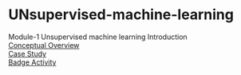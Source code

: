 # UNsupervised-machine-learning  
Module-1 Unsupervised machine learning Introduction  
[Conceptual Overview](https://laserkt.quarto.pub/mod_1_conceptual_slides/#/title-slide)  
[Case Study](https://laserkt.quarto.pub/unsupervised-learning-activity---student-performance-with-assistments/)  
[Badge Activity](https://laserkt.quarto.pub/module-1-badge-discovering-patterns-without-labels/)  
